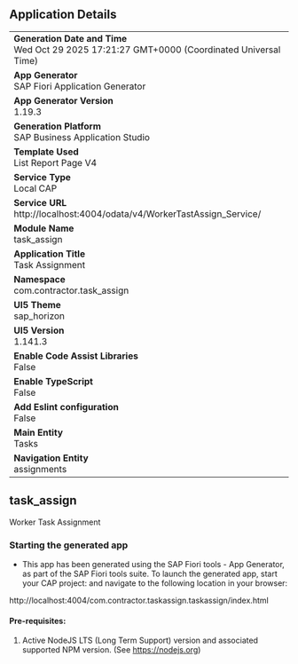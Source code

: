 ## Application Details
|               |
| ------------- |
|**Generation Date and Time**<br>Wed Oct 29 2025 17:21:27 GMT+0000 (Coordinated Universal Time)|
|**App Generator**<br>SAP Fiori Application Generator|
|**App Generator Version**<br>1.19.3|
|**Generation Platform**<br>SAP Business Application Studio|
|**Template Used**<br>List Report Page V4|
|**Service Type**<br>Local CAP|
|**Service URL**<br>http://localhost:4004/odata/v4/WorkerTastAssign_Service/|
|**Module Name**<br>task_assign|
|**Application Title**<br>Task Assignment|
|**Namespace**<br>com.contractor.task_assign|
|**UI5 Theme**<br>sap_horizon|
|**UI5 Version**<br>1.141.3|
|**Enable Code Assist Libraries**<br>False|
|**Enable TypeScript**<br>False|
|**Add Eslint configuration**<br>False|
|**Main Entity**<br>Tasks|
|**Navigation Entity**<br>assignments|

## task_assign

Worker Task Assignment

### Starting the generated app

-   This app has been generated using the SAP Fiori tools - App Generator, as part of the SAP Fiori tools suite.  To launch the generated app, start your CAP project:  and navigate to the following location in your browser:

http://localhost:4004/com.contractor.taskassign.taskassign/index.html

#### Pre-requisites:

1. Active NodeJS LTS (Long Term Support) version and associated supported NPM version.  (See https://nodejs.org)


